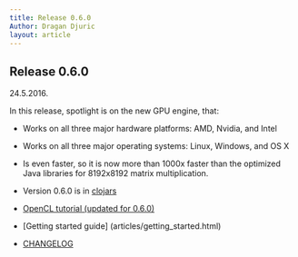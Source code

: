 ```yaml
---
title: Release 0.6.0
Author: Dragan Djuric
layout: article
---
```


## Release 0.6.0

24.5.2016.

In this release, spotlight is on the new GPU engine, that:

* Works on all three major hardware platforms: AMD, Nvidia, and Intel
* Works on all three major operating systems: Linux, Windows, and OS X
* Is even faster, so it is now more than 1000x faster than the optimized Java libraries for 8192x8192 matrix multiplication.

* Version 0.6.0 is in [clojars](https://clojars.org/uncomplicate/neanderthal)
* [OpenCL tutorial (updated for 0.6.0)](articles/tutorial_opencl.html)
* [Getting started guide] (articles/getting_started.html)
* [CHANGELOG](https://github.com/uncomplicate/neanderthal/blob/master/CHANGELOG.md)
